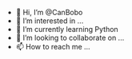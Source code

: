 - 👋 Hi, I’m @CanBobo
- 👀 I’m interested in ...
- 🌱 I’m currently learning Python
- 💞️ I’m looking to collaborate on ...
- 📫 How to reach me ...

<!---
CanBobo/CanBobo is a ✨ special ✨ repository because its `README.md` (this file) appears on your GitHub profile.
You can click the Preview link to take a look at your changes.
--->
